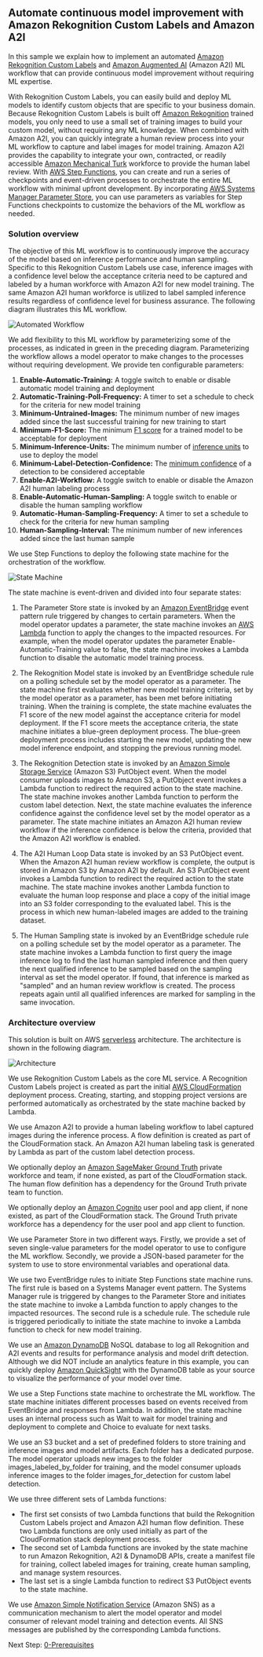 ## Automate continuous model improvement with Amazon Rekognition Custom Labels and Amazon A2I

In this sample we explain how to implement an automated [Amazon Rekognition Custom Labels](https://aws.amazon.com/rekognition/custom-labels-features/) and [Amazon Augmented AI](https://aws.amazon.com/augmented-ai/) (Amazon A2I) ML workflow that can provide continuous model improvement without requiring ML expertise.

With Rekognition Custom Labels, you can easily build and deploy ML models to identify custom objects that are specific to your business domain. Because Rekognition Custom Labels is built off [Amazon Rekognition](https://aws.amazon.com/rekognition/) trained models, you only need to use a small set of training images to build your custom model, without requiring any ML knowledge. When combined with Amazon A2I, you can quickly integrate a human review process into your ML workflow to capture and label images for model training. Amazon A2I provides the capability to integrate your own, contracted, or readily accessible [Amazon Mechanical Turk](https://www.mturk.com/) workforce to provide the human label review. With [AWS Step Functions](https://aws.amazon.com/step-functions/), you can create and run a series of checkpoints and event-driven processes to orchestrate the entire ML workflow with minimal upfront development. By incorporating [AWS Systems Manager Parameter Store](https://docs.aws.amazon.com/systems-manager/latest/userguide/systems-manager-parameter-store.html), you can use parameters as variables for Step Functions checkpoints to customize the behaviors of the ML workflow as needed.

### Solution overview
The objective of this ML workflow is to continuously improve the accuracy of the model based on inference performance and human sampling. Specific to this Rekognition Custom Labels use case, inference images with a confidence level below the acceptance criteria need to be captured and labeled by a human workforce with Amazon A2I for new model training. The same Amazon A2I human workforce is utilized to label sampled inference results regardless of confidence level for business assurance. The following diagram illustrates this ML workflow.

![Automated Workflow](./assets/automated_workflow.png)

We add flexibility to this ML workflow by parameterizing some of the processes, as indicated in green in the preceding diagram. Parameterizing the workflow allows a model operator to make changes to the processes without requiring development. We provide ten configurable parameters:

1. **Enable-Automatic-Training:** A toggle switch to enable or disable automatic model training and deployment
2. **Automatic-Training-Poll-Frequency:** A timer to set a schedule to check for the criteria for new model training
3. **Minimum-Untrained-Images:** The minimum number of new images added since the last successful training for new training to start
4. **Minimum-F1-Score:** The minimum [F1 score](https://docs.aws.amazon.com/rekognition/latest/customlabels-dg/gs-step-evaluate-model.html) for a trained model to be acceptable for deployment
5. **Minimum-Inference-Units:** The minimum number of [inference units](https://docs.aws.amazon.com/rekognition/latest/customlabels-dg/rm-run-model.html) to use to deploy the model
6. **Minimum-Label-Detection-Confidence:** The [minimum confidence](https://docs.aws.amazon.com/rekognition/latest/customlabels-dg/detecting-custom-labels.html) of a detection to be considered acceptable
7. **Enable-A2I-Workflow:** A toggle switch to enable or disable the Amazon A2I human labeling process
8. **Enable-Automatic-Human-Sampling:** A toggle switch to enable or disable the human sampling workflow
9. **Automatic-Human-Sampling-Frequency:** A timer to set a schedule to check for the criteria for new human sampling
10. **Human-Sampling-Interval:** The minimum number of new inferences added since the last human sample

We use Step Functions to deploy the following state machine for the orchestration of the workflow.

![State Machine](./assets/state_machine.png)

The state machine is event-driven and divided into four separate states:

1. The Parameter Store state is invoked by an [Amazon EventBridge](https://aws.amazon.com/eventbridge/) event pattern rule triggered by changes to certain parameters. When the model operator updates a parameter, the state machine invokes an [AWS Lambda](https://aws.amazon.com/lambda/) function to apply the changes to the impacted resources. For example, when the model operator updates the parameter Enable-Automatic-Training value to false, the state machine invokes a Lambda function to disable the automatic model training process.

2. The Rekognition Model state is invoked by an EventBridge schedule rule on a polling schedule set by the model operator as a parameter. The state machine first evaluates whether new model training criteria, set by the model operator as a parameter, has been met before initiating training. When the training is complete, the state machine evaluates the F1 score of the new model against the acceptance criteria for model deployment. If the F1 score meets the acceptance criteria, the state machine initiates a blue-green deployment process. The blue-green deployment process includes starting the new model, updating the new model inference endpoint, and stopping the previous running model.

3. The Rekognition Detection state is invoked by an [Amazon Simple Storage Service](https://aws.amazon.com/s3/) (Amazon S3) PutObject event. When the model consumer uploads images to Amazon S3, a PutObject event invokes a Lambda function to redirect the required action to the state machine. The state machine invokes another Lambda function to perform the custom label detection. Next, the state machine evaluates the inference confidence against the confidence level set by the model operator as a parameter. The state machine initiates an Amazon A2I human review workflow if the inference confidence is below the criteria, provided that the Amazon A2I workflow is enabled.

4. The A2I Human Loop Data state is invoked by an S3 PutObject event. When the Amazon A2I human review workflow is complete, the output is stored in Amazon S3 by Amazon A2I by default. An S3 PutObject event invokes a Lambda function to redirect the required action to the state machine. The state machine invokes another Lambda function to evaluate the human loop response and place a copy of the initial image into an S3 folder corresponding to the evaluated label. This is the process in which new human-labeled images are added to the training dataset.

5. The Human Sampling state is invoked by an EventBridge schedule rule on a polling schedule set by the model operator as a parameter. The state machine invokes a Lambda function to first query the image inference log to find the last human sampled inference and then query the next qualified inference to be sampled based on the sampling interval as set the model operator. If found, that inference is marked as "sampled" and an human review workflow is created. The process repeats again until all qualified inferences are marked for sampling in the same invocation.

### Architecture overview
This solution is built on AWS [serverless](https://aws.amazon.com/serverless/) architecture. The architecture is shown in the following diagram.

![Architecture](./assets/architecture.png)  

We use Rekognition Custom Labels as the core ML service. A Recognition Custom Labels project is created as part the initial [AWS CloudFormation](https://aws.amazon.com/cloudformation/) deployment process. Creating, starting, and stopping project versions are performed automatically as orchestrated by the state machine backed by Lambda.

We use Amazon A2I to provide a human labeling workflow to label captured images during the inference process. A flow definition is created as part of the CloudFormation stack. An Amazon A2I human labeling task is generated by Lambda as part of the custom label detection process.

We optionally deploy an [Amazon SageMaker Ground Truth](https://aws.amazon.com/sagemaker/groundtruth/) private workforce and team, if none existed, as part of the CloudFormation stack. The human flow definition has a dependency for the Ground Truth private team to function.

We optionally deploy an [Amazon Cognito](https://aws.amazon.com/cognito/) user pool and app client, if none existed, as part of the CloudFormation stack. The Ground Truth private workforce has a dependency for the user pool and app client to function.

We use Parameter Store in two different ways. Firstly, we provide a set of seven single-value parameters for the model operator to use to configure the ML workflow. Secondly, we provide a JSON-based parameter for the system to use to store environmental variables and operational data.

We use two EventBridge rules to initiate Step Functions state machine runs. The first rule is based on a Systems Manager event pattern. The Systems Manager rule is triggered by changes to the Parameter Store and initiates the state machine to invoke a Lambda function to apply changes to the impacted resources. The second rule is a schedule rule. The schedule rule is triggered periodically to initiate the state machine to invoke a Lambda function to check for new model training.

We use an [Amazon DynamoDB](https://aws.amazon.com/dynamodb/) NoSQL database to log all Rekognition and A2I events and results for performance analysis and model drift detection. Although we did NOT include an analytics feature in this example,  you can quickly deploy [Amazon QuickSight](https://aws.amazon.com/quicksight/) with the DynamoDB table as your source to visualize the performance of your model over time.

We use a Step Functions state machine to orchestrate the ML workflow. The state machine initiates different processes based on events received from EventBridge and responses from Lambda. In addition, the state machine uses an internal process such as Wait to wait for model training and deployment to complete and Choice to evaluate for next tasks.

We use an S3 bucket and a set of predefined folders to store training and inference images and model artifacts. Each folder has a dedicated purpose. The model operator uploads new images to the folder images_labeled_by_folder for training, and the model consumer uploads inference images to the folder images_for_detection for custom label detection.

We use three different sets of Lambda functions:

- The first set consists of two Lambda functions that build the Rekognition Custom Labels project and Amazon A2I human flow definition. These two Lambda functions are only used initially as part of the CloudFormation stack deployment process.
- The second set of Lambda functions are invoked by the state machine to run Amazon Rekognition, A2I & DynamoDB APIs, create a manifest file for training, collect labeled images for training, create human sampling, and manage system resources.
- The last set is a single Lambda function to redirect S3 PutObject events to the state machine.

We use [Amazon Simple Notification Service](https://aws.amazon.com/sns/) (Amazon SNS) as a communication mechanism to alert the model operator and model consumer of relevant model training and detection events. All SNS messages are published by the corresponding Lambda functions.

Next Step: [0-Prerequisites](./0-Prerequisites/)
